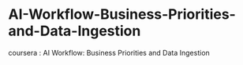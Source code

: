 # AI-Workflow-Business-Priorities-and-Data-Ingestion
coursera : AI Workflow: Business Priorities and Data Ingestion
